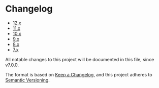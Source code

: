 # Changelog

* [12.x](12.x.md)
* [11.x](11.x.md)
* [10.x](10.x.md)
* [9.x](9.x.md)
* [8.x](8.x.md)
* [7.x](7.x.md)

All notable changes to this project will be documented in this file, since v7.0.0.

The format is based on [Keep a Changelog](https://keepachangelog.com/en/1.0.0), and this project adheres to [Semantic Versioning](https://semver.org/spec/v2.0.0.html).
